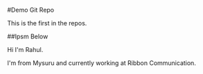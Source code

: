 #Demo Git Repo


This is the first in the repos.




##Ipsm Below


Hi I'm Rahul.


I'm from Mysuru and currently working at Ribbon Communication.
